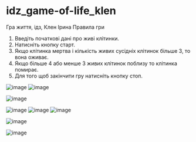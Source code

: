 # idz_game-of-life_klen
Гра життя, ідз, Клен Ірина
Правила гри 
1) Введіть початкові дані про живі клітинки.
2) Натисніть кнопку старт.
3) Якщо клітинка мертва і кількість живих сусідніх клітинок більше 3, то вона оживає.
4) Якщо більше 4 або менше 3 живих клітинок поблизу то клітинка помирає.
5) Для того щоб закінчити гру натисніть кнопку стоп.

![image](https://user-images.githubusercontent.com/120607789/210682186-1d27c8cc-8fa1-483b-a7ad-b94ea5a871c2.png)
![image](https://user-images.githubusercontent.com/120607789/210682209-69d62729-6bbc-4ae2-91fb-2b7b42ef48e6.png)

![image](https://user-images.githubusercontent.com/120607789/210681928-94add2bc-d339-4f49-902f-42e0955a26fc.png)

![image](https://user-images.githubusercontent.com/120607789/210682039-bbf27ccc-5a4f-4b22-855b-b7c2e0bc81b3.png)
![image](https://user-images.githubusercontent.com/120607789/210682058-389625c3-5043-4fb4-ab3c-7c52f3f6eab2.png)
![image](https://user-images.githubusercontent.com/120607789/210682061-3728c0f7-67c3-4983-a97d-4cfd202b6e11.png)


![image](https://user-images.githubusercontent.com/120607789/210681306-57d205cf-dfeb-4c24-8e01-99cac2154303.png)

![image](https://user-images.githubusercontent.com/120607789/210681345-672e6933-220f-4262-b8f8-c643c9eaadff.png)

